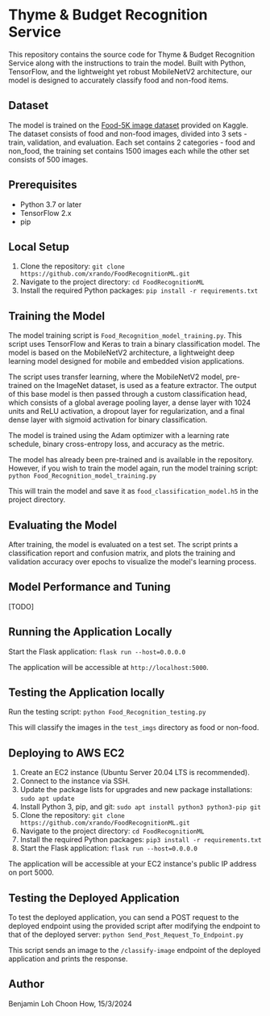 [//]: # (# FoodRecognitionML)

[//]: # ()
[//]: # (# Steps to deploy on aws ec2)

[//]: # (1. Create an EC2 instance)

[//]: # (2. Install git on the instance)

[//]: # (3. Clone the repository)

[//]: # (5. Install pip)

[//]: # (6. pip install tensorflow-cpu==2.7.0)

[//]: # (7. pip install protobuf==3.20)

[//]: # (8. pip install flask)

[//]: # (9. pip install pillow)

[//]: # (10. pip install -U flask-cors)

[//]: # ()
[//]: # (# Steps to run the application)

[//]: # (flask run --host=0.0.0.0)

[//]: # ()


# Thyme & Budget Recognition Service

This repository contains the source code for Thyme & Budget Recognition Service along with the instructions to train the model. Built with Python, TensorFlow, and the lightweight yet robust MobileNetV2 architecture, our model is designed to accurately classify food and non-food items.

## Dataset

The model is trained on the [Food-5K image dataset](https://www.kaggle.com/datasets/trolukovich/food5k-image-dataset) provided on Kaggle. The dataset consists of food and non-food images, divided into 3 sets - train, validation, and evaluation. Each set contains 2 categories - food and non_food, the training set contains 1500 images each while the other set consists of 500 images.

## Prerequisites

- Python 3.7 or later
- TensorFlow 2.x
- pip

## Local Setup

1. Clone the repository: `git clone https://github.com/xrando/FoodRecognitionML.git`
2. Navigate to the project directory: `cd FoodRecognitionML`
3. Install the required Python packages: `pip install -r requirements.txt`

## Training the Model

The model training script is `Food_Recognition_model_training.py`. This script uses TensorFlow and Keras to train a binary classification model. The model is based on the MobileNetV2 architecture, a lightweight deep learning model designed for mobile and embedded vision applications.

The script uses transfer learning, where the MobileNetV2 model, pre-trained on the ImageNet dataset, is used as a feature extractor. The output of this base model is then passed through a custom classification head, which consists of a global average pooling layer, a dense layer with 1024 units and ReLU activation, a dropout layer for regularization, and a final dense layer with sigmoid activation for binary classification.

The model is trained using the Adam optimizer with a learning rate schedule, binary cross-entropy loss, and accuracy as the metric.

The model has already been pre-trained and is available in the repository. However, if you wish to train the model again, run the model training script: `python Food_Recognition_model_training.py`

This will train the model and save it as `food_classification_model.h5` in the project directory.

## Evaluating the Model

After training, the model is evaluated on a test set. The script prints a classification report and confusion matrix, and plots the training and validation accuracy over epochs to visualize the model's learning process.

## Model Performance and Tuning

[TODO]

## Running the Application Locally

Start the Flask application: `flask run --host=0.0.0.0`

The application will be accessible at `http://localhost:5000`.

## Testing the Application locally

Run the testing script: `python Food_Recognition_testing.py`

This will classify the images in the `test_imgs` directory as food or non-food.

## Deploying to AWS EC2

1. Create an EC2 instance (Ubuntu Server 20.04 LTS is recommended).
2. Connect to the instance via SSH.
3. Update the package lists for upgrades and new package installations: `sudo apt update`
4. Install Python 3, pip, and git: `sudo apt install python3 python3-pip git`
5. Clone the repository: `git clone https://github.com/xrando/FoodRecognitionML.git`
6. Navigate to the project directory: `cd FoodRecognitionML`
7. Install the required Python packages: `pip3 install -r requirements.txt`
8. Start the Flask application: `flask run --host=0.0.0.0`

The application will be accessible at your EC2 instance's public IP address on port 5000.

## Testing the Deployed Application

To test the deployed application, you can send a POST request to the deployed endpoint using the provided script after modifying the endpoint to that of the deployed server: `python Send_Post_Request_To_Endpoint.py`

This script sends an image to the `/classify-image` endpoint of the deployed application and prints the response.

## Author
Benjamin Loh Choon How, 15/3/2024